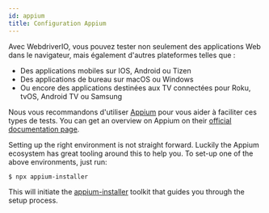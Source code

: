 ```yaml
---
id: appium
title: Configuration Appium
---
```


Avec WebdriverIO, vous pouvez tester non seulement des applications Web dans le navigateur, mais également d'autres plateformes telles que :

- Des applications mobiles sur IOS, Android ou Tizen
- Des applications de bureau sur macOS ou Windows
- Ou encore des applications destinées aux TV connectées pour Roku, tvOS, Android TV ou Samsung

Nous vous recommandons d'utiliser [Appium](https://appium.io/) pour vous aider à faciliter ces types de tests. You can get an overview on Appium on their [official documentation page](https://appium.io/docs/en/2.0/intro/).

Setting up the right environment is not straight forward. Luckily the Appium ecosystem has great tooling around this to help you. To set-up one of the above environments, just run:

```sh
$ npx appium-installer
```

This will initiate the [appium-installer](https://github.com/AppiumTestDistribution/appium-installer) toolkit that guides you through the setup process.
